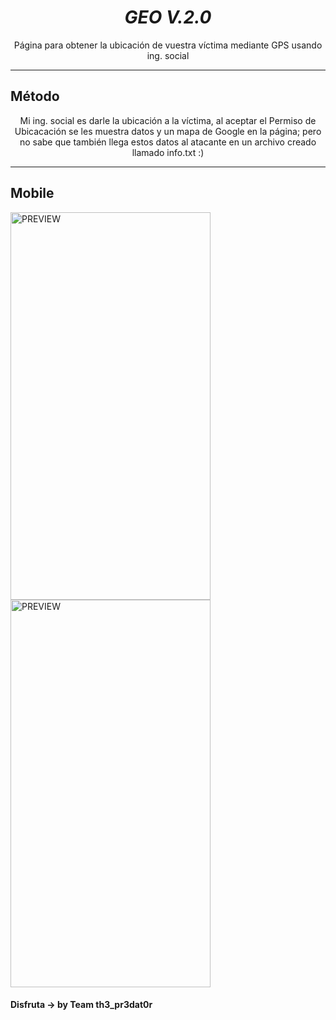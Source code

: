<h1 align="center"> <i> GEO V.2.0 </i> </h1>
<p align="center">Página para obtener la ubicación de vuestra víctima mediante GPS usando ing. social </p><hr>

## Método
<p align="center">Mi ing. social es darle la ubicación a la víctima, al aceptar el Permiso de Ubicacación se les muestra datos y un mapa de Google en la página; pero no sabe que también llega estos datos al atacante en un archivo creado llamado info.txt :)</p>
<hr><h2 align="left"> Mobile </h2>
<img src="https://i.ibb.co/52p0bG4/1.jpg" alt="PREVIEW" align="center" width="320px" height="620px">

<img src="https://i.ibb.co/7CdPcy0/2.jpg" alt="PREVIEW" align="center" width="320px" height="620px">


#### Disfruta -> by Team th3_pr3dat0r
